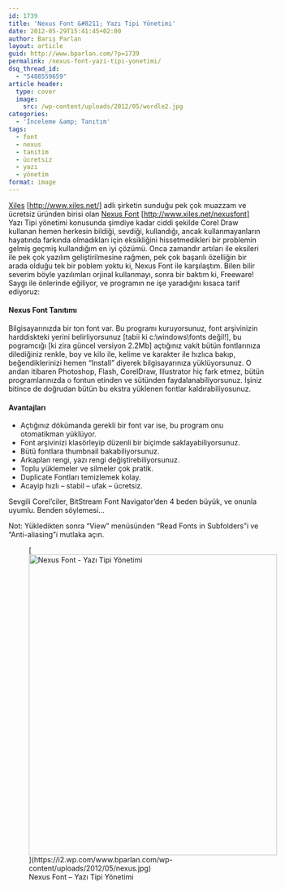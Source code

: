```yaml
---
id: 1739
title: 'Nexus Font &#8211; Yazı Tipi Yönetimi'
date: 2012-05-29T15:41:45+02:00
author: Barış Parlan
layout: article
guid: http://www.bparlan.com/?p=1739
permalink: /nexus-font-yazi-tipi-yonetimi/
dsq_thread_id:
  - "5488559659"
article header:
  type: cover
  image:
    src: /wp-content/uploads/2012/05/wordle2.jpg
categories:
  - 'İnceleme &amp; Tanıtım'
tags:
  - font
  - nexus
  - tanitim
  - ücretsiz
  - yazı
  - yönetim
format: image
---
```


<a title="Xiles" href="http://www.xiles.net/" target="_blank">Xiles</a> [http://www.xiles.net/] adlı şirketin sunduğu pek çok muazzam ve ücretsiz üründen birisi olan <a title="Nexus Font" href="http://www.xiles.net/nexusfont" target="_blank">Nexus Font</a> [http://www.xiles.net/nexusfont] Yazı Tipi yönetimi konusunda şimdiye kadar ciddi şekilde Corel Draw kullanan hemen herkesin bildiği, sevdiği, kullandığı, ancak kullanmayanların hayatında farkında olmadıkları için eksikliğini hissetmedikleri bir problemin gelmiş geçmiş kullandığım en iyi çözümü. Onca zamandır artıları ile eksileri ile pek çok yazılım geliştirilmesine rağmen, pek çok başarılı özelliğin bir arada olduğu tek bir poblem yoktu ki, Nexus Font ile karşılaştım. Bilen bilir severim böyle yazılımları orjinal kullanmayı, sonra bir baktım ki, Freeware! Saygı ile önlerinde eğiliyor, ve programın ne işe yaradığını kısaca tarif ediyoruz:

#### Nexus Font Tanıtımı

Bilgisayarınızda bir ton font var. Bu programı kuruyorsunuz, font arşivinizin harddiskteki yerini belirliyorsunuz [tabii ki c:\windows\fonts değil!], bu pogramcığı [ki zira güncel versiyon 2.2Mb] açtığınız vakit bütün fontlarınıza dilediğiniz renkle, boy ve kilo ile, kelime ve karakter ile hızlıca bakıp, beğendiklerinizi hemen &#8220;Install&#8221; diyerek bilgisayarınıza yüklüyorsunuz. O andan itibaren Photoshop, Flash, CorelDraw, Illustrator hiç fark etmez, bütün programlarınızda o fontun etinden ve sütünden faydalanabiliyorsunuz. İşiniz bitince de doğrudan bütün bu ekstra yüklenen fontlar kaldırabiliyosunuz.

#### Avantajları

  * Açtığınız dökümanda gerekli bir font var ise, bu program onu otomatikman yüklüyor.
  * Font arşivinizi klasörleyip düzenli bir biçimde saklayabiliyorsunuz.
  * Bütü fontlara thumbnail bakabiliyorsunuz.
  * Arkaplan rengi, yazı rengi değiştirebiliyorsunuz.
  * Toplu yüklemeler ve silmeler çok pratik.
  * Duplicate Fontları temizlemek kolay.
  * Acayip hızlı &#8211; stabil &#8211; ufak &#8211; ücretsiz.

Sevgili Corel&#8217;ciler, BitStream Font Navigator&#8217;den 4 beden büyük, ve onunla uyumlu. Benden söylemesi&#8230;

Not: Yükledikten sonra &#8220;View&#8221; menüsünden &#8220;Read Fonts in Subfolders&#8221;i ve &#8220;Anti-aliasing&#8221;i mutlaka açın.

<figure id="attachment_1740" aria-describedby="caption-attachment-1740" style="width: 489px" class="wp-caption aligncenter">[<img class="wp-image-1740" title="nexus" src="https://i2.wp.com/www.bparlan.com/wp-content/uploads/2012/05/nexus.jpg?resize=489%2C592" alt="Nexus Font - Yazı Tipi Yönetimi" width="489" height="592" data-recalc-dims="1" />](https://i2.wp.com/www.bparlan.com/wp-content/uploads/2012/05/nexus.jpg)<figcaption id="caption-attachment-1740" class="wp-caption-text">Nexus Font &#8211; Yazı Tipi Yönetimi</figcaption></figure>

<p style="text-align: center;">
  <div class="ttr_end">
  </div>